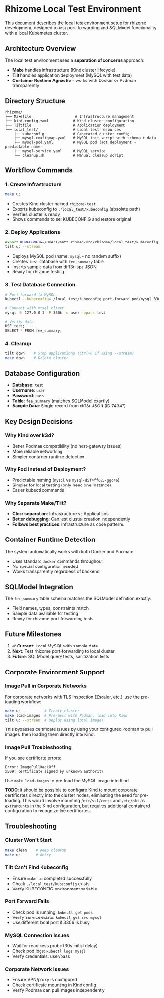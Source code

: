 # Rhizome Local Test Environment

This document describes the local test environment setup for rhizome development, designed to test port-forwarding and SQLModel functionality with a local Kubernetes cluster.

## Architecture Overview

The local test environment uses a **separation of concerns** approach:

- **Make** handles infrastructure (Kind cluster lifecycle)
- **Tilt** handles application deployment (MySQL with test data)
- **Container Runtime Agnostic** - works with Docker or Podman transparently

## Directory Structure

```
rhizome/
├── Makefile                    # Infrastructure management
├── kind-config.yaml           # Kind cluster configuration
├── Tiltfile                   # Application deployment
└── local_test/                # Local test resources
    ├── kubeconfig             # Generated cluster config
    ├── mysql-configmap.yaml   # MySQL init script with schema + data
    ├── mysql-pod.yaml         # MySQL pod (not deployment - predictable name)
    ├── mysql-service.yaml     # MySQL service
    └── cleanup.sh             # Manual cleanup script
```

## Workflow Commands

### 1. Create Infrastructure
```bash
make up
```
- Creates Kind cluster named `rhizome-test`
- Exports kubeconfig to `./local_test/kubeconfig` (absolute path)
- Verifies cluster is ready
- Shows commands to set KUBECONFIG and restore original

### 2. Deploy Applications
```bash
export KUBECONFIG=/Users/matt.rixman/src/rhizome/local_test/kubeconfig
tilt up --stream
```
- Deploys MySQL pod (name: `mysql` - no random suffix)
- Creates `test` database with `fee_summary` table
- Inserts sample data from diff3r-spa JSON
- Ready for rhizome testing

### 3. Test Database Connection
```bash
# Port forward to MySQL
kubectl --kubeconfig=./local_test/kubeconfig port-forward pod/mysql 3306:3306

# Connect with mysql client
mysql -h 127.0.0.1 -P 3306 -u user -ppass test

# Verify data
USE test;
SELECT * FROM fee_summary;
```

### 4. Cleanup
```bash
tilt down    # Stop applications (Ctrl+C if using --stream)
make down    # Delete cluster
```

## Database Configuration

- **Database**: `test`
- **Username**: `user`
- **Password**: `pass`
- **Table**: `fee_summary` (matches SQLModel exactly)
- **Sample Data**: Single record from diff3r JSON (ID 74347)

## Key Design Decisions

### Why Kind over k3d?
- Better Podman compatibility (no host-gateway issues)
- More reliable networking
- Simpler container runtime detection

### Why Pod instead of Deployment?
- Predictable naming (`mysql` vs `mysql-d5f4ff675-ggc46`)
- Simpler for local testing (only need one instance)
- Easier kubectl commands

### Why Separate Make/Tilt?
- **Clear separation**: Infrastructure vs Applications
- **Better debugging**: Can test cluster creation independently
- **Follows best practices**: Infrastructure as code patterns

## Container Runtime Detection

The system automatically works with both Docker and Podman:
- Uses standard `docker` commands throughout
- No special configuration needed
- Works transparently regardless of backend

## SQLModel Integration

The `fee_summary` table schema matches the SQLModel definition exactly:
- Field names, types, constraints match
- Sample data available for testing
- Ready for rhizome port-forwarding tests

## Future Milestones

1. **✅ Current**: Local MySQL with sample data
2. **Next**: Test rhizome port-forwarding to local cluster
3. **Future**: SQLModel query tests, sanitization tests

## Corporate Environment Support

### Image Pull in Corporate Networks
For corporate networks with TLS inspection (Zscaler, etc.), use the pre-loading workflow:

```bash
make up           # Create cluster
make load-images  # Pre-pull with Podman, load into Kind
tilt up --stream  # Deploy using local images
```

This bypasses certificate issues by using your configured Podman to pull images, then loading them directly into Kind.

### Image Pull Troubleshooting
If you see certificate errors:
```
Error: ImagePullBackOff
x509: certificate signed by unknown authority
```

Use `make load-images` to pre-load the MySQL image into Kind.

**TODO**: It should be possible to configure Kind to mount corporate certificates directly into the cluster nodes, eliminating the need for pre-loading. This would involve mounting `/etc/ssl/certs` and `/etc/pki` as `extraMounts` in the Kind configuration, but requires additional containerd configuration to recognize the certificates.

## Troubleshooting

### Cluster Won't Start
```bash
make clean    # Deep cleanup
make up       # Retry
```

### Tilt Can't Find Kubeconfig
- Ensure `make up` completed successfully
- Check `./local_test/kubeconfig` exists
- Verify KUBECONFIG environment variable

### Port Forward Fails
- Check pod is running: `kubectl get pods`
- Verify service exists: `kubectl get svc mysql`
- Use different local port if 3306 is busy

### MySQL Connection Issues
- Wait for readiness probe (30s initial delay)
- Check pod logs: `kubectl logs mysql`
- Verify credentials: user/pass

### Corporate Network Issues
- Ensure VPN/proxy is configured
- Check certificate mounting in Kind config
- Verify Podman can pull images independently
